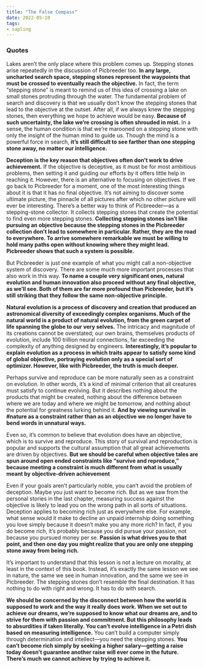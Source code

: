 ```yaml
---
title: "The False Compass"
date: 2022-05-10
tags:
- sapling
---
```


### Quotes
Lakes aren’t the only place where this problem comes up. Stepping stones arise repeatedly in the discussion of Picbreeder too. **In any large, uncharted search space, stepping stones represent the waypoints that must be crossed to eventually reach the objective.** In fact, the term “stepping stone” is meant to remind us of this idea of crossing a lake on small stones protruding through the water. The fundamental problem of search and discovery is that we usually don’t know the stepping stones that lead to the objective at the outset. After all, if we always knew the stepping stones, then everything we hope to achieve would be easy. **Because of such uncertainty, the lake we’re crossing is often shrouded in mist.** In a sense, the human condition is that we’re marooned on a stepping stone with only the insight of the human mind to guide us. Though the mind is a powerful force in search, **it’s still difficult to see farther than one stepping stone away, no matter our intelligence.**

**Deception is the key reason that objectives often don’t work to drive achievement.** If the objective is deceptive, as it must be for most ambitious problems, then setting it and guiding our efforts by it offers little help in reaching it. However, there is an alternative to focusing on objectives. If we go back to Picbreeder for a moment, one of the most interesting things about it is that it has no final objective. It’s not aiming to discover some ultimate picture, the pinnacle of all pictures after which no other picture will ever be interesting. There’s a better way to think of Picbreeder—as a stepping-stone collector. It collects stepping stones that create the potential to find even more stepping stones. **Collecting stepping stones isn’t like pursuing an objective because the stepping stones in the Picbreeder collection don’t lead to somewhere in particular. Rather, they are the road to everywhere. To arrive somewhere remarkable we must be willing to hold many paths open without knowing where they might lead. Picbreeder shows that such a system is possible.**

But Picbreeder is just one example of what you might call a non-objective system of discovery. There are some much more important processes that also work in this way. **To name a couple very significant ones, natural evolution and human innovation also proceed without any final objective, as we’ll see. Both of them are far more profound than Picbreeder, but it’s still striking that they follow the same non-objective principle.**

**Natural evolution is a process of discovery and creation that produced an astronomical diversity of exceedingly complex organisms. Much of the natural world is a product of natural evolution, from the green carpet of life spanning the globe to our very selves.** The intricacy and magnitude of its creations cannot be overstated; our own brains, themselves products of evolution, include 100 trillion neural connections, far exceeding the complexity of anything designed by engineers. **Interestingly, it’s popular to explain evolution as a process in which traits appear to satisfy some kind of global objective, portraying evolution only as a special sort of optimizer. However, like with Picbreeder, the truth is much deeper.**

Perhaps survive and reproduce can be more naturally seen as a constraint on evolution. In other words, it’s a kind of minimal criterion that all creatures must satisfy to continue evolving. But it describes nothing about the products that might be created, nothing about the difference between where we are today and where we might be tomorrow, and nothing about the potential for greatness lurking behind it. **And by viewing survival in #nature as a constraint rather than as an objective we no longer have to bend words in unnatural ways.**

Even so, it’s common to believe that evolution does have an objective, which is to survive and reproduce. This story of survival and reproduction is popular and supports the cultural assumption that all great achievements are driven by objectives. **But we should be careful when objective tales are spun around open ended constraints like “survive and reproduce,” because meeting a constraint is much different from what is usually meant by objective-driven achievement**

Even if your goals aren’t particularly noble, you can’t avoid the problem of deception. Maybe you just want to become rich. But as we saw from the personal stories in the last chapter, measuring success against the objective is likely to lead you on the wrong path in all sorts of situations. Deception applies to becoming rich just as everywhere else. For example, what sense would it make to decline an unpaid internship doing something you love simply because it doesn’t make you any more rich? In fact, if you do become rich, it’s probably because you did pursue your passion, not because you pursued money per se. **Passion is what drives you to that point, and then one day you might realize that you are only one stepping stone away from being rich.**

It’s important to understand that this lesson is not a lecture on morality, at least in the context of this book. Instead, it’s exactly the same lesson we see in nature, the same we see in human innovation, and the same we see in Picbreeder. The stepping stones don’t resemble the final destination. It has nothing to do with right and wrong. It has to do with search.

**We should be concerned by the disconnect between how the world is supposed to work and the way it really does work. When we set out to achieve our dreams, we’re supposed to know what our dreams are, and to strive for them with passion and commitment. But this philosophy leads to absurdities if taken literally. You can’t evolve intelligence in a Petri dish based on measuring intelligence.** You can’t build a computer simply through determination and intellect—you need the stepping stones. **You can’t become rich simply by seeking a higher salary—getting a raise today doesn’t guarantee another raise will ever come in the future. There’s much we cannot achieve by trying to achieve it.**